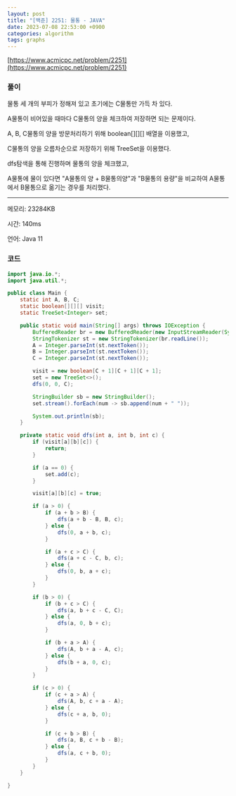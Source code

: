 ```yaml
---
layout: post
title: "[백준] 2251: 물통 - JAVA"
date: 2023-07-08 22:53:00 +0900
categories: algorithm
tags: graphs
---
```


[https://www.acmicpc.net/problem/2251](https://www.acmicpc.net/problem/2251)

### 풀이

물통 세 개의 부피가 정해져 있고 초기에는 C물통만 가득 차 있다.

A물통이 비어있을 때마다 C물통의 양을 체크하여 저장하면 되는 문제이다.

A, B, C물통의 양을 방문처리하기 위해 boolean[][][] 배열을 이용했고,

C물통의 양을 오름차순으로 저장하기 위해 TreeSet을 이용했다.

dfs탐색을 통해 진행하며 물통의 양을 체크했고,

A물통에 물이 있다면 "A물통의 양 + B물통의양"과 "B물통의 용량"을 비교하여 A물통에서 B물통으로 옮기는 경우를 처리했다.

---

메모리: 23284KB

시간: 140ms

언어: Java 11

### 코드

```java
import java.io.*;
import java.util.*;

public class Main {
    static int A, B, C;
    static boolean[][][] visit;
    static TreeSet<Integer> set;

    public static void main(String[] args) throws IOException {
        BufferedReader br = new BufferedReader(new InputStreamReader(System.in));
        StringTokenizer st = new StringTokenizer(br.readLine());
        A = Integer.parseInt(st.nextToken());
        B = Integer.parseInt(st.nextToken());
        C = Integer.parseInt(st.nextToken());

        visit = new boolean[C + 1][C + 1][C + 1];
        set = new TreeSet<>();
        dfs(0, 0, C);

        StringBuilder sb = new StringBuilder();
        set.stream().forEach(num -> sb.append(num + " "));

        System.out.println(sb);
    }

    private static void dfs(int a, int b, int c) {
        if (visit[a][b][c]) {
            return;
        }

        if (a == 0) {
            set.add(c);
        }

        visit[a][b][c] = true;

        if (a > 0) {
            if (a + b > B) {
                dfs(a + b - B, B, c);
            } else {
                dfs(0, a + b, c);
            }

            if (a + c > C) {
                dfs(a + c - C, b, c);
            } else {
                dfs(0, b, a + c);
            }
        }

        if (b > 0) {
            if (b + c > C) {
                dfs(a, b + c - C, C);
            } else {
                dfs(a, 0, b + c);
            }

            if (b + a > A) {
                dfs(A, b + a - A, c);
            } else {
                dfs(b + a, 0, c);
            }
        }

        if (c > 0) {
            if (c + a > A) {
                dfs(A, b, c + a - A);
            } else {
                dfs(c + a, b, 0);
            }

            if (c + b > B) {
                dfs(a, B, c + b - B);
            } else {
                dfs(a, c + b, 0);
            }
        }
    }

}
```